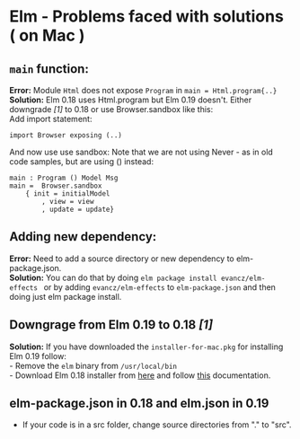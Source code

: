 # Elm - Problems faced with solutions ( on Mac )

## `main` function:  
**Error:** Module `Html` does not expose `Program` in `main = Html.program{..}`  
**Solution:** Elm 0.18 uses Html.program but Elm 0.19 doesn't. Either downgrade *[1]* to 0.18 or use Browser.sandbox like this:  
Add import statement:

    import Browser exposing (..)

And now use use sandbox: Note that we are not using Never - as in old code samples, but are using () instead:

    main : Program () Model Msg
    main =  Browser.sandbox
        { init = initialModel
            , view = view
            , update = update}
    

## Adding new dependency:  
**Error:** Need to add a source directory or new dependency to elm-package.json.  
**Solution:** You can do that by doing `elm package install evancz/elm-effects `
        or by adding `evancz/elm-effects` to `elm-package.json` and then doing just elm package install.

## Downgrage from Elm 0.19 to 0.18 *[1]*  
**Solution:** If you have downloaded the `installer-for-mac.pkg` for installing Elm 0.19 follow:  
    - Remove the `elm` binary from `/usr/local/bin`  
    - Download Elm 0.18 installer from [here](https://web.archive.org/web/20180714175914id_/https://guide.elm-lang.org/install.html) and follow [this](https://web.archive.org/web/20180714175914id_/https://guide.elm-lang.org/) documentation.

## elm-package.json in 0.18 and elm.json in 0.19
- If your code is in a src folder, change source directories from "." to "src". 
